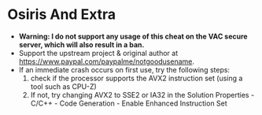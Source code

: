 # Osiris And Extra
- __Warning: I do not support any usage of this cheat on the VAC secure server, which will also result in a ban.__
- Support the upstream project & original author at https://www.paypal.com/paypalme/notgoodusename.
- If an immediate crash occurs on first use, try the following steps:
	1. check if the processor supports the AVX2 instruction set (using a tool such as CPU-Z)
	2. If not, try changing AVX2 to SSE2 or IA32 in the Solution Properties - C/C++ - Code Generation - Enable Enhanced Instruction Set
